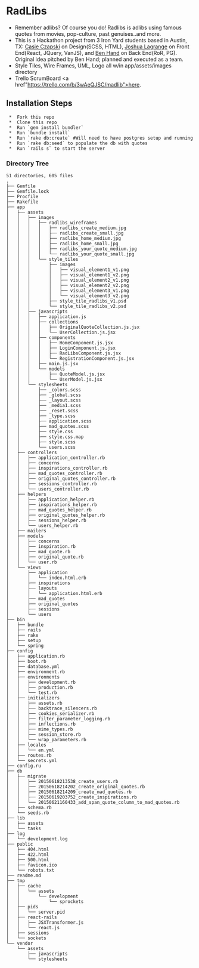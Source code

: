 # RadLibs
  * Remember adlibs? Of course you do! Radlibs is adlibs using famous quotes
    from movies, pop-culture, past genuises..and more.
  * This is a Hackathon project from 3 Iron Yard students based in
    Austin, TX: <a href="https://github.com/cczapski">Casie Czapski</a> on Design(SCSS, HTML), <a href="https://github.com/jlagrange87">Joshua Lagrange</a> on Front End(React, JQuery, VanJS), and <a href="https://github.com/BenHand">Ben Hand</a> on Back End(RoR, PG). Original idea pitched by Ben Hand; planned and executed as
    a team.
  * Style Tiles, Wire Frames, UML, Logo all w/in app/assets/images directory
  * Trello ScrumBoard <a href"https://trello.com/b/3wAeQJSC/madlib">here</a>.

## Installation Steps

```
 *  Fork this repo
 *  Clone this repo
 *  Run `gem install bundler`
 *  Run `bundle install`
 *  Run `rake db:create` #Will need to have postgres setup and running
 *  Run `rake db:seed` to populate the db with quotes
 *  Run `rails s` to start the server
```

### Directory Tree

```
51 directories, 605 files
.
├── Gemfile
├── Gemfile.lock
├── Procfile
├── Rakefile
├── app
│   ├── assets
│   │   ├── images
│   │   │   ├── radlibs_wireframes
│   │   │   │   ├── radlibs_create_medium.jpg
│   │   │   │   ├── radlibs_create_small.jpg
│   │   │   │   ├── radlibs_home_medium.jpg
│   │   │   │   ├── radlibs_home_small.jpg
│   │   │   │   ├── radlibs_your_quote_medium.jpg
│   │   │   │   └── radlibs_your_quote_small.jpg
│   │   │   └── style_tiles
│   │   │       ├── images
│   │   │       │   ├── visual_element1_v1.png
│   │   │       │   ├── visual_element1_v2.png
│   │   │       │   ├── visual_element2_v1.png
│   │   │       │   ├── visual_element2_v2.png
│   │   │       │   ├── visual_element3_v1.png
│   │   │       │   └── visual_element3_v2.png
│   │   │       ├── style_tile_radlibs_v1.psd
│   │   │       └── style_tile_radlibs_v2.psd
│   │   ├── javascripts
│   │   │   ├── application.js
│   │   │   ├── collections
│   │   │   │   ├── OriginalQuoteCollection.js.jsx
│   │   │   │   └── UserCollection.js.jsx
│   │   │   ├── components
│   │   │   │   ├── HomeComponent.js.jsx
│   │   │   │   ├── LoginComponent.js.jsx
│   │   │   │   ├── RadLibsComponent.js.jsx
│   │   │   │   └── RegistrationComponent.js.jsx
│   │   │   ├── main.js.jsx
│   │   │   └── models
│   │   │       ├── QuoteModel.js.jsx
│   │   │       └── UserModel.js.jsx
│   │   └── stylesheets
│   │       ├── _colors.scss
│   │       ├── _global.scss
│   │       ├── _layout.scss
│   │       ├── _media1.scss
│   │       ├── _reset.scss
│   │       ├── _type.scss
│   │       ├── application.scss
│   │       ├── mad_quotes.scss
│   │       ├── style.css
│   │       ├── style.css.map
│   │       ├── style.scss
│   │       └── users.scss
│   ├── controllers
│   │   ├── application_controller.rb
│   │   ├── concerns
│   │   ├── inspirations_controller.rb
│   │   ├── mad_quotes_controller.rb
│   │   ├── original_quotes_controller.rb
│   │   ├── sessions_controller.rb
│   │   └── users_controller.rb
│   ├── helpers
│   │   ├── application_helper.rb
│   │   ├── inspirations_helper.rb
│   │   ├── mad_quotes_helper.rb
│   │   ├── original_quotes_helper.rb
│   │   ├── sessions_helper.rb
│   │   └── users_helper.rb
│   ├── mailers
│   ├── models
│   │   ├── concerns
│   │   ├── inspiration.rb
│   │   ├── mad_quote.rb
│   │   ├── original_quote.rb
│   │   └── user.rb
│   └── views
│       ├── application
│       │   └── index.html.erb
│       ├── inspirations
│       ├── layouts
│       │   └── application.html.erb
│       ├── mad_quotes
│       ├── original_quotes
│       ├── sessions
│       └── users
├── bin
│   ├── bundle
│   ├── rails
│   ├── rake
│   ├── setup
│   └── spring
├── config
│   ├── application.rb
│   ├── boot.rb
│   ├── database.yml
│   ├── environment.rb
│   ├── environments
│   │   ├── development.rb
│   │   ├── production.rb
│   │   └── test.rb
│   ├── initializers
│   │   ├── assets.rb
│   │   ├── backtrace_silencers.rb
│   │   ├── cookies_serializer.rb
│   │   ├── filter_parameter_logging.rb
│   │   ├── inflections.rb
│   │   ├── mime_types.rb
│   │   ├── session_store.rb
│   │   └── wrap_parameters.rb
│   ├── locales
│   │   └── en.yml
│   ├── routes.rb
│   └── secrets.yml
├── config.ru
├── db
│   ├── migrate
│   │   ├── 20150618213538_create_users.rb
│   │   ├── 20150618214202_create_original_quotes.rb
│   │   ├── 20150618214209_create_mad_quotes.rb
│   │   ├── 20150619203752_create_inspirations.rb
│   │   └── 20150621160433_add_span_quote_column_to_mad_quotes.rb
│   ├── schema.rb
│   └── seeds.rb
├── lib
│   ├── assets
│   └── tasks
├── log
│   └── development.log
├── public
│   ├── 404.html
│   ├── 422.html
│   ├── 500.html
│   ├── favicon.ico
│   └── robots.txt
├── readme.md
├── tmp
│   ├── cache
│   │   └── assets
│   │       └── development
│   │           └── sprockets
│   ├── pids
│   │   └── server.pid
│   ├── react-rails
│   │   ├── JSXTransformer.js
│   │   └── react.js
│   ├── sessions
│   └── sockets
└── vendor
    └── assets
        ├── javascripts
        └── stylesheets
```
